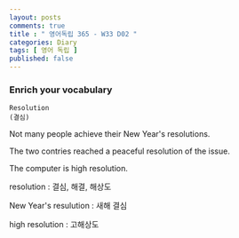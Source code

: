 ```yaml
---
layout: posts
comments: true
title : " 영어독립 365 - W33 D02 "
categories: Diary
tags: [ 영어 독립 ]
published: false
---
```


### Enrich your vocabulary

```text
Resolution
(결심)
```

Not many people achieve their New Year's resolutions.

The two contries reached a peaceful resolution of the issue.

The computer is high resolution.

resolution
 : 결심, 해결, 해상도

New Year's resulution
 : 새해 결심

high resolution
 : 고해상도
